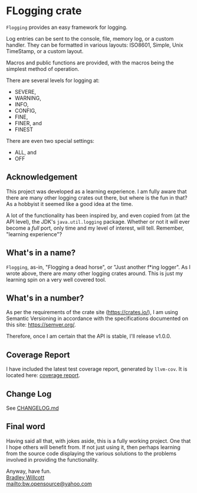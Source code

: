 # FLogging crate

`Flogging` provides an easy framework for logging.

Log entries can be sent to the console, file, memory log, or a custom handler. They
can be formatted in various layouts: ISO8601, Simple, Unix TimeStamp, or a custom
layout.

Macros and public functions are provided, with the macros being the simplest method
of operation.

There are several levels for logging at:

- SEVERE,
- WARNING,
- INFO,
- CONFIG,
- FINE,
- FINER, and
- FINEST

There are even two special settings:

- ALL, and
- OFF

## Acknowledgement

This project was developed as a learning experience. I am fully aware that there
are many other logging crates out there, but where is the fun in that? As a hobbyist it seemed like a good idea at the time.

A lot of the functionality has been inspired by, and even copied from (at the API level), the JDK's `java.util.logging` package. Whether or not it will ever become a _full_ port, only time and my level of interest, will tell. Remember, "learning experience"?

## What's in a name?

`Flogging`, as-in, "Flogging a dead horse", or "Just another f\*ing logger". As I wrote above, there are _many_ other logging crates around. This is just my learning spin on a very well covered tool.

## What's in a number?

As per the requirements of the crate site (<https://crates.io/>), I am using
Semantic Versioning in accordance with the specifications documented
on this site: <https://semver.org/>.

Therefore, once I am certain that the API is stable, I'll release v1.0.0.

## Coverage Report

I have included the latest test coverage report, generated by `llvm-cov`.
It is located here: [coverage report].

## Change Log

See [CHANGELOG.md](CHANGELOG.md)

## Final word

Having said all that, with jokes aside, this is a fully working project. One that I
hope others will benefit from. If not just using it, then perhaps learning from
the source code displaying the various solutions to the problems involved in providing the
functionality.

Anyway, have fun.\
[Bradley Willcott][bw]\
<mailto:bw.opensource@yahoo.com>

[bw]: https://github.com/bewillcott
[coverage report]: https://bewillcott.github.io/flogging/
